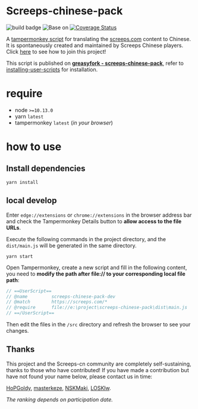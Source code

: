 # Screeps-chinese-pack

![build badge](https://github.com/screeps-cn/screeps-chinese-pack/workflows/BUILD/badge.svg)
![Base on](https://img.shields.io/badge/Base%20on-Tampermonkey-blue)
[![Coverage Status](https://coveralls.io/repos/github/screeps-cn/screeps-chinese-pack/badge.svg?branch=screeps-chinese-pack)](https://coveralls.io/github/screeps-cn/screeps-chinese-pack?branch=screeps-chinese-pack)

A [tampermonkey script](https://www.tampermonkey.net/) for translating the [screeps.com](https://screeps.com) content to Chinese. It is spontaneously created and maintained by Screeps Chinese players. Click [here](./CONTRIBUTING.md) to see how to join this project!

This script is published on **[greasyfork - screeps-chinese-pack](https://greasyfork.org/scripts/416651-screeps-chinese-pack)**, refer to [installing-user-scripts](https://greasyfork.org/help/installing-user-scripts) for installation.

# require

- node `>=10.13.0`
- yarn `latest`
- tampermonkey `latest` (*in your browser*)

# how to use

## Install dependencies

```
yarn install
```

## local develop

Enter `edge://extensions` or `chrome://extensions` in the browser address bar and check the Tampermonkey Details button to **allow access to the file URLs**.

Execute the following commands in the project directory, and the `dist/main.js` will be generated in the same directory.

```
yarn start
```

Open Tampermonkey, create a new script and fill in the following content, you need to **modify the path after file:// to your corresponding local file path**:

```js
// ==UserScript==
// @name         screeps-chinese-pack-dev
// @match        https://screeps.com/*
// @require      file://e:\project\screeps-chinese-pack\dist\main.js
// ==/UserScript==
```

Then edit the files in the `/src` directory and refresh the browser to see your changes.

## Thanks

This project and the Screeps-cn community are completely self-sustaining, thanks to those who have contributed! If you have made a contribution but have not found your name below, please contact us in time:

[HoPGoldy](https://github.com/HoPGoldy),
[masterkeze](https://github.com/masterkeze),
[NSKMaki](https://github.com/NSKMaki),
[LOSKIw](https://github.com/LOSKIw).

*The ranking depends on participation date.*
